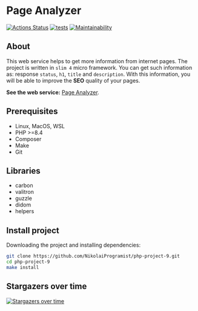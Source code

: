 # Page Analyzer

[![Actions Status](https://github.com/NikolaiProgramist/php-project-9/actions/workflows/hexlet-check.yml/badge.svg)](https://github.com/NikolaiProgramist/php-project-9/actions) [![tests](https://github.com/NikolaiProgramist/php-project-9/actions/workflows/tests-check.yml/badge.svg)](https://github.com/NikolaiProgramist/php-project-9/actions/workflows/tests-check.yml) [![Maintainability](https://qlty.sh/badges/279dd9ca-14ec-40cb-bb83-012fdfb92d0d/maintainability.svg)](https://qlty.sh/gh/NikolaiProgramist/projects/php-project-9)

## About

This web service helps to get more information from internet pages.
The project is written in `slim 4` micro framework.
You can get such information as: response `status`, `h1`, `title` and `description`.
With this information, you will be able to improve the **SEO** quality of your pages.

**See the web service:** [Page Analyzer](https://page-analyzer-0wj3.onrender.com).

## Prerequisites

+ Linux, MacOS, WSL
+ PHP >=8.4
+ Composer
+ Make
+ Git

## Libraries

+ carbon
+ valitron
+ guzzle
+ didom
+ helpers

## Install project

Downloading the project and installing dependencies:

```bash
git clone https://github.com/NikolaiProgramist/php-project-9.git
cd php-project-9
make install
```

## Stargazers over time

[![Stargazers over time](https://starchart.cc/NikolaiProgramist/php-project-9.svg?variant=adaptive)](https://starchart.cc/NikolaiProgramist/php-project-9)
